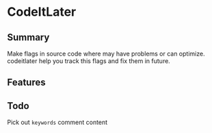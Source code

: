 # CodeItLater

## Summary
Make flags in source code where may have problems or can optimize. codeitlater help you track this flags and fix them in future.

## Features


## Todo

Pick out `keywords` comment content
